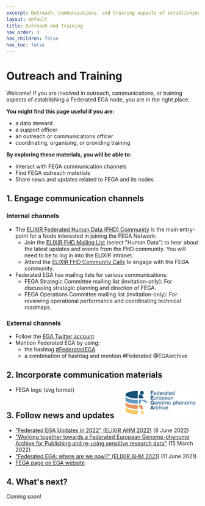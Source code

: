 ```yaml
---
excerpt: Outreach, communications, and training aspects of establishing a Federated EGA node
layout: default
title: Outreach and Training
nav_order: 3 
has_children: false
has_toc: false
---
```

# Outreach and Training

Welcome! If you are involved in outreach, communications, or training aspects of establishing a Federated EGA node, you are in the right place.

**You might find this page useful if you are:**
- a data steward
- a support officer
- an outreach or communications officer
- coordinating, organising, or providing training

**By exploring these materials, you will be able to:**
- Interact with FEGA communication channels
- Find FEGA outreach materials
- Share news and updates related to FEGA and its nodes

## 1. Engage communication channels

### Internal channels
- The <a href="https://elixir-europe.org/communities/human-data" target="_blank">ELIXIR Federated Human Data (FHD) Community</a> is the main entry-point for a Node interested in joining the FEGA Network:
  - Join the <a href="https://elixir-europe.org/intranet/join-groups" target="_blank">ELIXIR FHD Mailing List</a> (select "Human Data") to hear about the latest updates and events from the FHD community. You will need to be to log in into the ELIXIR intranet.
  - Attend the <a href="https://docs.google.com/document/d/10OwVvHbJ7i1gI1Iw4zmVsOs8kDrG077Y52juehiFcmU/edit" target="_blank">ELIXIR FHD Community Calls</a> to engage with the FEGA community.
- Federated EGA has mailing lists for various communications: 
  - FEGA Strategic Committee mailing list (invitation-only): For discussing strategic planning and direction of FEGA.
  - FEGA Operations Committee mailing list (invitation-only): For reviewing operational performance and coordinating technical roadmaps.

### External channels
- Follow the <a href="https://twitter.com/EGAarchive" target="_blank">EGA Twitter account</a>
- Mention Federated EGA by using:
   - the hashtag <a href="https://twitter.com/search?q=%23FederatedEGA&src=typed_query&f=live" target="_blank">#FederatedEGA</a>
   - a combination of hashtag and mention #Federated @EGAarchive

## 2. Incorporate communication materials
- FEGA logo (svg format) <img src="../../assets/img/FEGA-logo-generic.svg" alt="Federated EGA logo, colored logo of storage disk with human figure emerging from behind and the text Federated European Genome-phenome Archive on the right." width="200"  align="right" />
<br/><br/>

## 3. Follow news and updates
- <a href="https://doi.org/10.7490/f1000research.1118988.1" target="_blank">"Federated EGA Updates in 2022" (ELIXIR AHM 2022)</a> (8 June 2022)
- <a href="https://www.csc.fi/-/working-together-towards-a-federated-european-genome-phenome-archive" target="_blank">"Working together towards a Federated European Genome-phenome Archive for Publishing and re-using sensitive research data"</a> (15 March 2022)
- <a href="https://doi.org/10.7490/f1000research.1119006.1" target="_blank">"Federated EGA: where are we now?" (ELIXIR AHM 2021)</a> (11 June 2021)
- <a href="https://ega-archive.org/federated" target="_blank">FEGA page on EGA website</a>

## 4. What's next?

Coming soon!

